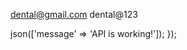 dental@gmail.com
dental@123

<?php

use Illuminate\Http\Request;
use Illuminate\Support\Facades\Route;
use App\Http\Controllers\Api\BookAppointmentController;


// Book appointment routes
Route::post('/book-appointment', [BookAppointmentController::class, 'store']);
Route::get('/book-appointment', [BookAppointmentController::class, 'index']);

// Test route
Route::get('/test', function () {
    return response()->json(['message' => 'API is working!']);
});
